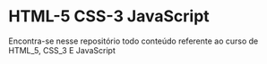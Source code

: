 # HTML-5 CSS-3 JavaScript
Encontra-se nesse repositório todo conteúdo referente ao curso de HTML_5, CSS_3 E JavaScript


